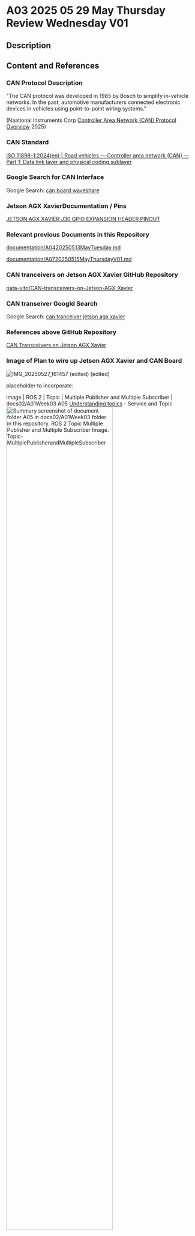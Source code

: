# A03 2025 05 29 May Thursday Review Wednesday V01

## Description



## Content and References

### CAN Protocol Description

"The CAN protocol was developed in 1985 by Bosch to simplify in-vehicle networks. In the past, automotive manufacturers connected electronic devices in vehicles using point-to-point wiring systems."

(Naational Instruments Corp [Controller Area Network (CAN) Protocol Overview](https://www.ni.com/en/shop/seamlessly-connect-to-third-party-devices-and-supervisory-system/controller-area-network--can--overview.html#:~:text=The%20CAN%20protocol%20was%20developed,%2Dto%2Dpoint%20wiring%20systems.)  2025)

### CAN Standard

[ISO 11898-1:2024(en) | Road vehicles — Controller area network (CAN) — Part 1: Data link layer and physical coding sublayer](https://www.iso.org/obp/ui/en/#iso:std:iso:11898:-1:ed-3:v1:en)

### Google Search for CAN Interface

Google Search: [can board waveshare](https://www.google.com/search?q=can+board+waveshare&oq=can+board+waveshare&gs_lcrp=EgZjaHJvbWUyBggAEEUYOTIICAEQABgWGB4yDQgCEAAYhgMYgAQYigUyDQgDEAAYhgMYgAQYigUyDQgEEAAYhgMYgAQYigUyCggFEAAYgAQYogQyBwgGEAAY7wUyCggHEAAYgAQYogQyBwgIEAAY7wUyBwgJEAAY7wXSAQgyOTA0ajBqN6gCALACAA&sourceid=chrome&ie=UTF-8)

### Jetson AGX XavierDocumentation / Pins

[JETSON AGX XAVIER J30 GPIO EXPANSION HEADER PINOUT](https://jetsonhacks.com/nvidia-jetson-agx-xavier-gpio-header-pinout/)

### Relevant previous Documents in this Repository

[documentation/A0420250513MayTuesday.md](https://github.com/CoderSales/robotCanRevInterface/blob/main/documentation/A0420250513MayTuesday.md)

[documentation/A0720250515MayThursdayV01.md](https://github.com/CoderSales/robotCanRevInterface/blob/main/documentation/A0720250515MayThursdayV01.md)

### CAN tranceivers on Jetson AGX Xavier GitHub Repository

[nata-vito/CAN-transceivers-on-Jetson-AGX-Xavier](https://github.com/nata-vito/CAN-transceivers-on-Jetson-AGX-Xavier)

### CAN transeiver Googld Search

Google Search: [can tranceiver jetson agx xavier](https://www.google.com/search?q=can+tranceiver+jetson+agx+xavier&oq=can+tranceiver+jetson+agx+xavier&gs_lcrp=EgZjaHJvbWUyBggAEEUYOTIJCAEQIRgKGKABMgkIAhAhGAoYoAEyBwgDECEYjwIyBwgEECEYjwLSAQg2Mzg4ajBqN6gCALACAA&sourceid=chrome&ie=UTF-8)

### References above GitHub Repository

[CAN Transceivers on Jetson AGX Xavier](https://forums.developer.nvidia.com/t/can-transceivers-on-jetson-agx-xavier/187850)

### Image of Plan to wire up Jetson AGX Xavier and CAN Board

![IMG_20250527_161457 (edited) (edited)](https://github.com/user-attachments/assets/94cdf30d-5244-4a9f-9f14-91cf205c0def)

placeholder to incorporate:


image | ROS 2 | Topic | Multiple Publisher and Multiple Subscriber | docs02/A01Week03 A05 [Understanding topics](https://docs.ros.org/en/galactic/Tutorials/Beginner-CLI-Tools/Understanding-ROS2-Topics/Understanding-ROS2-Topics.html) - Service and Topic <span><a href="A0520250520MayTuesdayV01.md"><img src="https://github.com/user-attachments/assets/9ca85941-38fe-4095-8a93-8a8b96e2c416" alt="Summary screenshot of document folder A05 in docs02/A01Week03 folder in this repository. ROS 2 Topic Multiple Publisher and Multiple Subscriber Image. Topic-MultiplePublisherandMultipleSubscriber" style="width:75%"></a></span>

from:

https://github.com/CoderSales/robotCanRevInterface/edit/main/docs02/A01Week03/A0520250520MayTuesdayV01.md





## References
